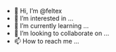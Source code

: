 - 👋 Hi, I’m @feltex
- 👀 I’m interested in ...
- 🌱 I’m currently learning ...
- 💞️ I’m looking to collaborate on ...
- 📫 How to reach me ...

<!---
feltex/feltex is a ✨ special ✨ repository because its `README.md` (this file) appears on your GitHub profile.
You can click the Preview link to take a look at your changes.
--->
